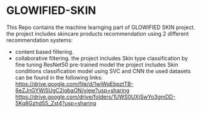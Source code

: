 # GLOWIFIED-SKIN
This Repo contains the machine learnging part of GLOWIFIED SKIN project. 
the project includes skincare products recommendation using 2 different recommendation systems:

  - content based filtering.
  - collaborative filtering.
the project includes Skin type classification by fine tuning ResNet50 pre-trained model
the project includes Skin conditions classification model using SVC and CNN
the used datasets can be found in the following links:
https://drive.google.com/file/d/1wiWqEbpztTB-6eZJnGYWi5UgC2jqbaON/view?usp=sharing
https://drive.google.com/drive/folders/1UWS0UXjSwYo3gmDD-5Kg8GzhdS5_Zst4?usp=sharing
